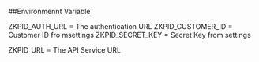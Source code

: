 ##Environmennt Variable

ZKPID_AUTH_URL = The authentication URL
ZKPID_CUSTOMER_ID = Customer ID fro msettings
ZKPID_SECRET_KEY = Secret Key from settings

ZKPID_URL = The API Service URL